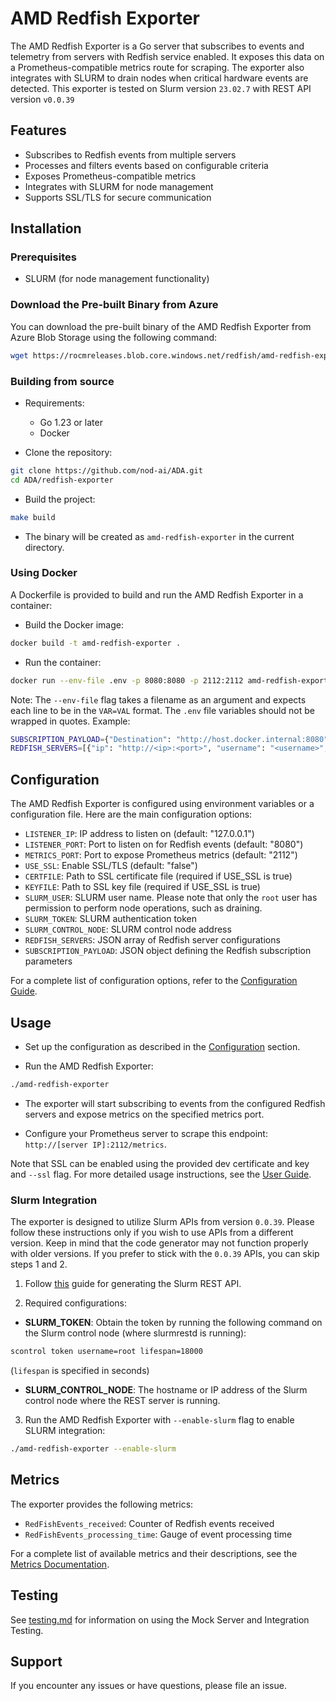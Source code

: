 # AMD Redfish Exporter

The AMD Redfish Exporter is a Go server that subscribes to events and telemetry from servers with Redfish service enabled. It exposes this data on a Prometheus-compatible metrics route for scraping. The exporter also integrates with SLURM to drain nodes when critical hardware events are detected. This exporter is tested on Slurm version `23.02.7` with REST API version `v0.0.39`

## Features

- Subscribes to Redfish events from multiple servers
- Processes and filters events based on configurable criteria
- Exposes Prometheus-compatible metrics
- Integrates with SLURM for node management
- Supports SSL/TLS for secure communication

## Installation

### Prerequisites

- SLURM (for node management functionality)

### Download the Pre-built Binary from Azure
You can download the pre-built binary of the AMD Redfish Exporter from Azure Blob Storage using the following command:

```bash
wget https://rocmreleases.blob.core.windows.net/redfish/amd-redfish-exporter
```

### Building from source

- Requirements:
    - Go 1.23 or later
    - Docker

- Clone the repository:

```bash
git clone https://github.com/nod-ai/ADA.git
cd ADA/redfish-exporter
```

- Build the project:

```bash
make build
```

- The binary will be created as `amd-redfish-exporter` in the current directory.

### Using Docker

A Dockerfile is provided to build and run the AMD Redfish Exporter in a container:

- Build the Docker image:

```bash
docker build -t amd-redfish-exporter .
```

- Run the container:

```bash
docker run --env-file .env -p 8080:8080 -p 2112:2112 amd-redfish-exporter
```

Note: The `--env-file` flag takes a filename as an argument and expects each line to be in the `VAR=VAL` format. The `.env` file variables should not be wrapped in quotes. Example:

```bash
SUBSCRIPTION_PAYLOAD={"Destination": "http://host.docker.internal:8080", "EventTypes": ["Alert", "StatusChange"], "Protocol": "Redfish", "Context": "YourContextData"}
REDFISH_SERVERS=[{"ip": "http://<ip>:<port>", "username": "<username>", "password": "<password>", "loginType": "Session", "slurmNode": "Node1"}]
```

## Configuration

The AMD Redfish Exporter is configured using environment variables or a configuration file. Here are the main configuration options:

- `LISTENER_IP`: IP address to listen on (default: "127.0.0.1")
- `LISTENER_PORT`: Port to listen on for Redfish events (default: "8080")
- `METRICS_PORT`: Port to expose Prometheus metrics (default: "2112")
- `USE_SSL`: Enable SSL/TLS (default: "false")
- `CERTFILE`: Path to SSL certificate file (required if USE_SSL is true)
- `KEYFILE`: Path to SSL key file (required if USE_SSL is true)
- `SLURM_USER`: SLURM user name. Please note that only the `root` user has permission to perform node operations, such as draining.
- `SLURM_TOKEN`: SLURM authentication token
- `SLURM_CONTROL_NODE`: SLURM control node address
- `REDFISH_SERVERS`: JSON array of Redfish server configurations
- `SUBSCRIPTION_PAYLOAD`: JSON object defining the Redfish subscription parameters

For a complete list of configuration options, refer to the [Configuration Guide](docs/configuration.md).

## Usage

- Set up the configuration as described in the [Configuration](#configuration) section.

- Run the AMD Redfish Exporter:

```bash
./amd-redfish-exporter
```

- The exporter will start subscribing to events from the configured Redfish servers and expose metrics on the specified metrics port.

- Configure your Prometheus server to scrape this endpoint: `http://[server IP]:2112/metrics`.

Note that SSL can be enabled using the provided dev certificate and key and `--ssl` flag. For more detailed usage instructions, see the [User Guide](docs/user-guide.md).

### Slurm Integration

The exporter is designed to utilize Slurm APIs from version `0.0.39`. Please follow these instructions only if you wish to use APIs from a different version. Keep in mind that the code generator may not function properly with older versions. If you prefer to stick with the `0.0.39` APIs, you can skip steps 1 and 2.

1. Follow [this](./api/README.md) guide for generating the Slurm REST API.

2. Required configurations:

- **SLURM_TOKEN**: Obtain the token by running the following command on the Slurm control node (where slurmrestd is running):

```sh
scontrol token username=root lifespan=18000
```

(`lifespan` is specified in seconds)

- **SLURM_CONTROL_NODE**: The hostname or IP address of the Slurm control node where the REST server is running.

3. Run the AMD Redfish Exporter with `--enable-slurm` flag to enable SLURM integration:

```bash
./amd-redfish-exporter --enable-slurm
```

## Metrics

The exporter provides the following metrics:

- `RedFishEvents_received`: Counter of Redfish events received
- `RedFishEvents_processing_time`: Gauge of event processing time

For a complete list of available metrics and their descriptions, see the [Metrics Documentation](docs/metrics.md).

## Testing

See [testing.md](docs/testing.md) for information on using the Mock Server and Integration Testing.

## Support

If you encounter any issues or have questions, please file an issue.
